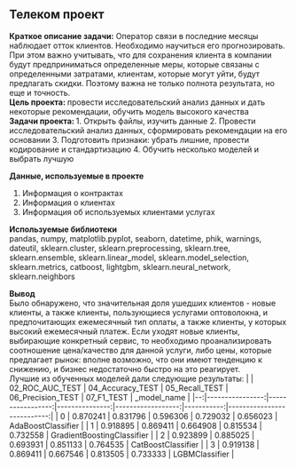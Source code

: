 <h2>Телеком проект</h2>
<b>Краткое описание задачи:</b> Оператор связи в последние месяцы наблюдает отток клиентов. Необходимо научиться его прогнозировать. При этом важно учитывать, что для сохранения клиента в компании будут предприниматься определенные меры, которые связаны с определенными затратами, клиентам, которые могут уйти, будут предлагать скидки. Поэтому важна не только полнота результата, но еще и точность. <br>
<b>Цель проекта: </b>провести исследовательский анализ данных и дать некоторые рекомендации, обучить модель высокого качества <br>
<b>Задачи проекта: </b>
1. Открыть файлы, изучить данные
2. Провести исследовательский анализ данных, сформировать рекомендации на его основании
3. Подготовить признаки: убрать лишние, провести кодирование и стандартизацию
4. Обучить несколько моделей и выбрать лучшую

<b>Данные, используемые в проекте</b><br>
1. Информация о контрактах
2. Информация о клиентах
3. Информация об используемых клиентами услугах

<b>Используемые библиотеки</b><br>
pandas, numpy, matplotlib.pyplot, seaborn, datetime, phik, warnings, dateutil, sklearn.cluster, sklearn.preprocessing, sklearn.tree, sklearn.ensemble, sklearn.linear_model, sklearn.model_selection, sklearn.metrics, catboost, lightgbm, sklearn.neural_network, sklearn.neighbors <br>

<b>Вывод</b><br>
Было обнаружено, что значительная доля ушедших клиентов - новые клиенты, а также клиенты, пользующиеся услугами оптоволокна, и предпочитающих ежемесячный тип оплаты, а также клиенты, у которых высокий ежемесячный платеж. Если уходят новые клиенты, выбирающие конкретный сервис, то необходимо проанализировать соотношение цена/качество для данной услуги, либо цены, которые предлагает рынок: вполне возможно, что они имеют тенденцию к снижению, и бизнес недостаточно быстро на это реагирует.
<br>
Лучшие из обученных моделей дали следующие результаты:
|   | 02_ROC_AUC_TEST | 04_Accuracy_TEST | 05_Recall_TEST | 06_Precision_TEST | 07_F1_TEST |                _model_name |
|--:|----------------:|-----------------:|---------------:|------------------:|-----------:|---------------------------:|
| 0 |        0.870241 |         0.831796 |       0.596306 |          0.729032 |   0.656023 |         AdaBoostClassifier |
| 1 |        0.918895 |         0.869411 |       0.664908 |          0.815534 |   0.732558 | GradientBoostingClassifier |
| 2 |        0.923899 |         0.885025 |       0.693931 |          0.851133 |   0.764535 |         CatBoostClassifier |
| 3 |        0.919138 |         0.869411 |       0.667546 |          0.813505 |   0.733333 |             LGBMClassifier |

